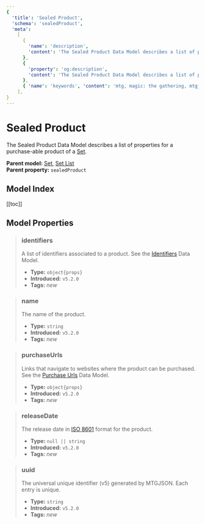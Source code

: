 ```yaml
---
{
  'title': 'Sealed Product',
  'schema': 'sealedProduct',
  'meta':
    [
      {
        'name': 'description',
        'content': 'The Sealed Product Data Model describes a list of properties for a purchase-able product of a Set.',
      },
      {
        'property': 'og:description',
        'content': 'The Sealed Product Data Model describes a list of properties for a purchase-able product of a Set.',
      },
      { 'name': 'keywords', 'content': 'mtg, magic: the gathering, mtgjson, json, sealed product' },
    ],
}
---
```


# Sealed Product

The Sealed Product Data Model describes a list of properties for a purchase-able product of a [Set](/data-models/set/).

**Parent model:** [Set](/data-models/set/), [Set List](/data-models/set-list/)  
**Parent property:** `sealedProduct`

## Model Index

<PropertyToggler/>

[[toc]]

## Model Properties

> ### identifiers
>
> A list of identifiers associated to a product. See the [Identifiers](/data-models/identifiers/) Data Model.
>
> - **Type:** `object{props}`
> - **Introduced:** `v5.2.0`
> - **Tags:** <i class="new">new</i>

> ### name
>
> The name of the product.
>
> - **Type:** `string`
> - **Introduced:** `v5.2.0`
> - **Tags:** <i class="new">new</i>

> ### purchaseUrls
>
> Links that navigate to websites where the product can be purchased. See the [Purchase Urls](/data-models/purchase-urls/) Data Model.
>
> - **Type:** `object{props}`
> - **Introduced:** `v5.2.0`
> - **Tags:** <i class="new">new</i>

> ### releaseDate
>
> The release date in [ISO 8601](https://www.iso.org/iso-8601-date-and-time-format.html) format for the product.
>
> - **Type:** `null || string`
> - **Introduced:** `v5.2.0`
> - **Tags:** <i class="new">new</i>

> ### uuid
>
> The universal unique identifier (v5) generated by MTGJSON. Each entry is unique.
>
> - **Type:** `string`
> - **Introduced:** `v5.2.0`
> - **Tags:** <i class="new">new</i>

